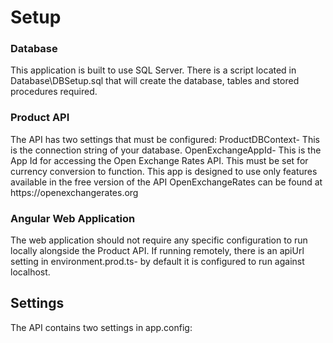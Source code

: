 <H1>Setup</H1>
<H3>Database</H3>
This application is built to use SQL Server. There is a script located in Database\DBSetup.sql that will create the database, tables and stored procedures required.

<H3>Product API</H3>
The API has two settings that must be configured:
ProductDBContext- This is the connection string of your database.
OpenExchangeAppId- This is the App Id for accessing the Open Exchange Rates API. This must be set for currency conversion to function. This app is designed to use only features available in the free version of the API
OpenExchangeRates can be found at https://openexchangerates.org
<H3>Angular Web Application</H3>
The web application should not require any specific configuration to run locally alongside the Product API. If running remotely, there is an apiUrl setting in environment.prod.ts- by default it is configured to run against localhost.

<H2>Settings</H2>
The API contains two settings in app.config:
